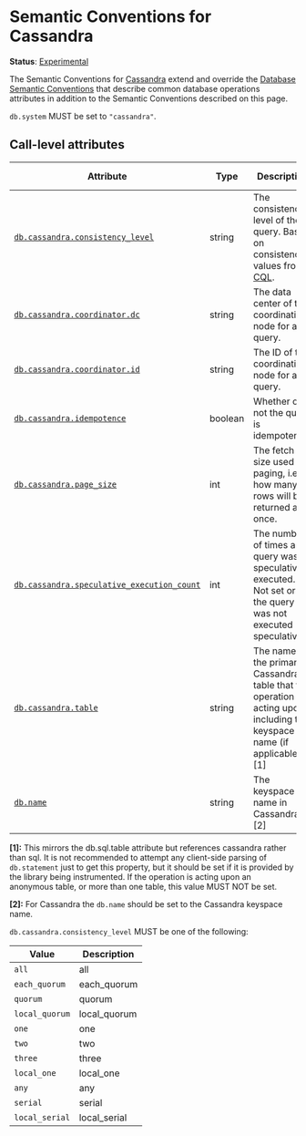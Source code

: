 <!--- Hugo front matter used to generate the website version of this page:
linkTitle: Cassandra
--->

# Semantic Conventions for Cassandra

**Status**: [Experimental][DocumentStatus]

The Semantic Conventions for [Cassandra](https://cassandra.apache.org/) extend and override the [Database Semantic Conventions](database-spans.md)
that describe common database operations attributes in addition to the Semantic Conventions
described on this page.

`db.system` MUST be set to `"cassandra"`.

## Call-level attributes

<!-- semconv db.cassandra(full,tag=call-level-tech-specific-cassandra) -->
| Attribute  | Type | Description  | Examples  | Requirement Level |
|---|---|---|---|---|
| [`db.cassandra.consistency_level`](../attributes-registry/db.md) | string | The consistency level of the query. Based on consistency values from [CQL](https://docs.datastax.com/en/cassandra-oss/3.0/cassandra/dml/dmlConfigConsistency.html). | `all` | Recommended |
| [`db.cassandra.coordinator.dc`](../attributes-registry/db.md) | string | The data center of the coordinating node for a query. | `us-west-2` | Recommended |
| [`db.cassandra.coordinator.id`](../attributes-registry/db.md) | string | The ID of the coordinating node for a query. | `be13faa2-8574-4d71-926d-27f16cf8a7af` | Recommended |
| [`db.cassandra.idempotence`](../attributes-registry/db.md) | boolean | Whether or not the query is idempotent. |  | Recommended |
| [`db.cassandra.page_size`](../attributes-registry/db.md) | int | The fetch size used for paging, i.e. how many rows will be returned at once. | `5000` | Recommended |
| [`db.cassandra.speculative_execution_count`](../attributes-registry/db.md) | int | The number of times a query was speculatively executed. Not set or `0` if the query was not executed speculatively. | `0`; `2` | Recommended |
| [`db.cassandra.table`](../attributes-registry/db.md) | string | The name of the primary Cassandra table that the operation is acting upon, including the keyspace name (if applicable). [1] | `mytable` | Recommended |
| [`db.name`](../attributes-registry/db.md) | string | The keyspace name in Cassandra. [2] | `mykeyspace` | Conditionally Required: If applicable. |

**[1]:** This mirrors the db.sql.table attribute but references cassandra rather than sql. It is not recommended to attempt any client-side parsing of `db.statement` just to get this property, but it should be set if it is provided by the library being instrumented. If the operation is acting upon an anonymous table, or more than one table, this value MUST NOT be set.

**[2]:** For Cassandra the `db.name` should be set to the Cassandra keyspace name.

`db.cassandra.consistency_level` MUST be one of the following:

| Value  | Description |
|---|---|
| `all` | all |
| `each_quorum` | each_quorum |
| `quorum` | quorum |
| `local_quorum` | local_quorum |
| `one` | one |
| `two` | two |
| `three` | three |
| `local_one` | local_one |
| `any` | any |
| `serial` | serial |
| `local_serial` | local_serial |
<!-- endsemconv -->

[DocumentStatus]: https://github.com/open-telemetry/opentelemetry-specification/tree/v1.26.0/specification/document-status.md

